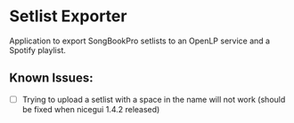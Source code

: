 # Setlist Exporter
Application to export SongBookPro setlists to an OpenLP service and a Spotify playlist.

## Known Issues:
- [ ] Trying to upload a setlist with a space in the name will not work (should be fixed when nicegui 1.4.2 released)
